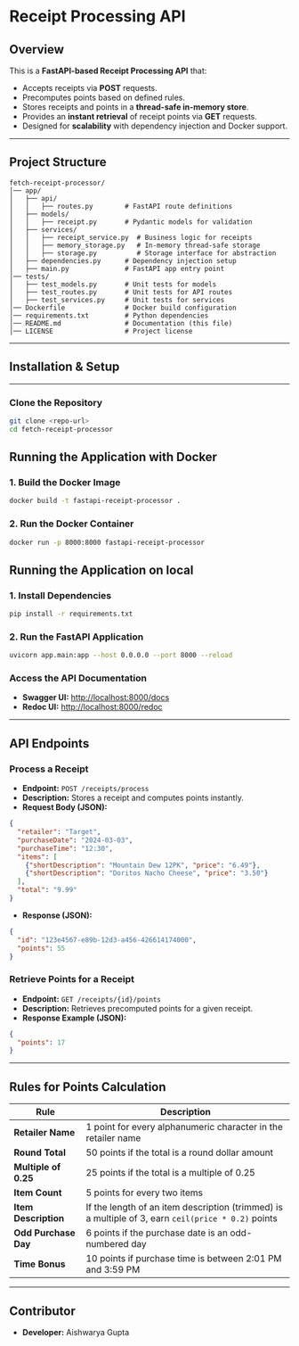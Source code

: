 # **Receipt Processing API**

## **Overview**
This is a **FastAPI-based Receipt Processing API** that:
- Accepts receipts via **POST** requests.
- Precomputes points based on defined rules.
- Stores receipts and points in a **thread-safe in-memory store**.
- Provides an **instant retrieval** of receipt points via **GET** requests.
- Designed for **scalability** with dependency injection and Docker support.

---


## **Project Structure**
```
fetch-receipt-processor/
│── app/
│   ├── api/
│   │   ├── routes.py        # FastAPI route definitions
│   ├── models/
│   │   ├── receipt.py       # Pydantic models for validation
│   ├── services/
│   │   ├── receipt_service.py  # Business logic for receipts
│   │   ├── memory_storage.py   # In-memory thread-safe storage
│   │   ├── storage.py          # Storage interface for abstraction
│   ├── dependencies.py      # Dependency injection setup
│   ├── main.py              # FastAPI app entry point
│── tests/
│   ├── test_models.py       # Unit tests for models
│   ├── test_routes.py       # Unit tests for API routes
│   ├── test_services.py     # Unit tests for services
│── Dockerfile               # Docker build configuration
│── requirements.txt         # Python dependencies
│── README.md                # Documentation (this file)
│── LICENSE                  # Project license
```

---

## **Installation & Setup**

---

### **Clone the Repository**
```sh
git clone <repo-url>
cd fetch-receipt-processor
```

## **Running the Application with Docker**

### **1. Build the Docker Image**
```sh
docker build -t fastapi-receipt-processor .
```

### **2. Run the Docker Container**
```sh
docker run -p 8000:8000 fastapi-receipt-processor
```

## **Running the Application on local**

### **1. Install Dependencies**
```sh
pip install -r requirements.txt
```

### **2. Run the FastAPI Application**
```sh
uvicorn app.main:app --host 0.0.0.0 --port 8000 --reload
```

### **Access the API Documentation**
- **Swagger UI:** [http://localhost:8000/docs](http://localhost:8000/docs)
- **Redoc UI:** [http://localhost:8000/redoc](http://localhost:8000/redoc)

---

## **API Endpoints**

### **Process a Receipt**
- **Endpoint:** `POST /receipts/process`
- **Description:** Stores a receipt and computes points instantly.
- **Request Body (JSON):**
```json
{
  "retailer": "Target",
  "purchaseDate": "2024-03-03",
  "purchaseTime": "12:30",
  "items": [
    {"shortDescription": "Mountain Dew 12PK", "price": "6.49"},
    {"shortDescription": "Doritos Nacho Cheese", "price": "3.50"}
  ],
  "total": "9.99"
}
```
- **Response (JSON):**
```json
{
  "id": "123e4567-e89b-12d3-a456-426614174000",
  "points": 55
}
```

### **Retrieve Points for a Receipt**
- **Endpoint:** `GET /receipts/{id}/points`
- **Description:** Retrieves precomputed points for a given receipt.
- **Response Example (JSON):**
```json
{
  "points": 17
}
```

---

## **Rules for Points Calculation**
| Rule | Description |
|------|-------------|
| **Retailer Name** | 1 point for every alphanumeric character in the retailer name |
| **Round Total** | 50 points if the total is a round dollar amount |
| **Multiple of 0.25** | 25 points if the total is a multiple of 0.25 |
| **Item Count** | 5 points for every two items |
| **Item Description** | If the length of an item description (trimmed) is a multiple of 3, earn `ceil(price * 0.2)` points |
| **Odd Purchase Day** | 6 points if the purchase date is an odd-numbered day |
| **Time Bonus** | 10 points if purchase time is between 2:01 PM and 3:59 PM |

---

## **Contributor**
- **Developer:** Aishwarya Gupta


